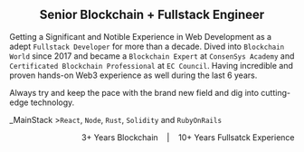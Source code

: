 <h2 align="center">Senior Blockchain + Fullstack Engineer</h2>

Getting a Significant and Notible Experience in Web Development as a adept `Fullstack Developer` for more than a decade. Dived into `Blockchain World` since 2017 and became a `Blockchain Expert` at `ConsenSys Academy` and `Certificated Blockchain Professional` at `EC Council`. Having incredible and proven hands-on Web3 experience as well during the last 6 years.

Always try and keep the pace with the brand new field and dig into cutting-edge technology.

_MainStack >`React`, `Node`, `Rust`, `Solidity` and `RubyOnRails`

<p align="right">3+ Years Blockchain &nbsp;&nbsp; | &nbsp;&nbsp; 10+ Years Fullsatck Experience</p>

